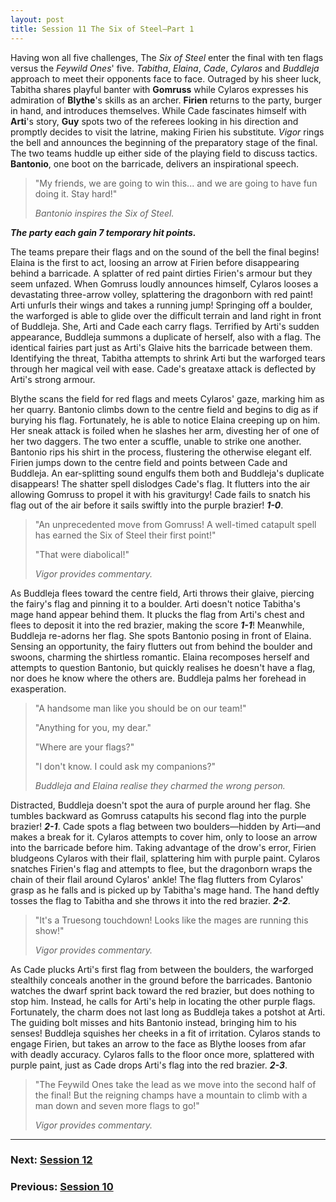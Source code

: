 ```yaml
---
layout: post
title: Session 11 The Six of Steel—Part 1
---
```


Having won all five challenges, The *Six of Steel* enter the final with ten flags versus the *Feywild Ones*' five. *Tabitha*, *Elaina*, *Cade*, *Cylaros* and *Buddleja* approach to meet their opponents face to face. Outraged by his sheer luck, Tabitha shares playful banter with **Gomruss** while Cylaros expresses his admiration of **Blythe**'s skills as an archer. **Firien** returns to the party, burger in hand, and introduces themselves. While Cade fascinates himself with **Arti**'s story, **Guy** spots two of the referees looking in his direction and promptly decides to visit the latrine, making Firien his substitute. *Vigor* rings the bell and announces the beginning of the preparatory stage of the final. The two teams huddle up either side of the playing field to discuss tactics. **Bantonio**, one boot on the barricade, delivers an inspirational speech.

> "My friends, we are going to win this... and we are going to have fun doing it. Stay hard!"
>
> *Bantonio inspires the Six of Steel.*

***The party each gain 7 temporary hit points.***

The teams prepare their flags and on the sound of the bell the final begins! Elaina is the first to act, loosing an arrow at Firien before disappearing behind a barricade. A splatter of red paint dirties Firien's armour but they seem unfazed. When Gomruss loudly announces himself, Cylaros looses a devastating three-arrow volley, splattering the dragonborn with red paint! Arti unfurls their wings and takes a running jump! Springing off a boulder, the warforged is able to glide over the difficult terrain and land right in front of Buddleja. She, Arti and Cade each carry flags. Terrified by Arti's sudden appearance, Buddleja summons a duplicate of herself, also with a flag. The identical fairies part just as Arti's Glaive hits the barricade between them. Identifying the threat, Tabitha attempts to shrink Arti but the warforged tears through her magical veil with ease. Cade's greataxe attack is deflected by Arti's strong armour.

Blythe scans the field for red flags and meets Cylaros' gaze, marking him as her quarry. Bantonio climbs down to the centre field and begins to dig as if burying his flag. Fortunately, he is able to notice Elaina creeping up on him. Her sneak attack is foiled when he slashes her arm, divesting her of one of her two daggers. The two enter a scuffle, unable to strike one another. Bantonio rips his shirt in the process, flustering the otherwise elegant elf. Firien jumps down to the centre field and points between Cade and Buddleja. An ear-splitting sound engulfs them both and Buddleja's duplicate disappears! The shatter spell dislodges Cade's flag. It flutters into the air allowing Gomruss to propel it with his graviturgy! Cade fails to snatch his flag out of the air before it sails swiftly into the purple brazier! ***1-0***.

> "An unprecedented move from Gomruss! A well-timed catapult spell has earned the Six of Steel their first point!"
>
> "That were diabolical!"
>
> *Vigor provides commentary.*

As Buddleja flees toward the centre field, Arti throws their glaive, piercing the fairy's flag and pinning it to a boulder. Arti doesn't notice Tabitha's mage hand appear behind them. It plucks the flag from Arti's chest and flees to deposit it into the red brazier, making the score ***1-1***! Meanwhile, Buddleja re-adorns her flag. She spots Bantonio posing in front of Elaina. Sensing an opportunity, the fairy flutters out from behind the boulder and swoons, charming the shirtless romantic. Elaina recomposes herself and attempts to question Bantonio, but quickly realises he doesn't have a flag, nor does he know where the others are. Buddleja palms her forehead in exasperation.

> "A handsome man like you should be on our team!"
>
> "Anything for you, my dear."
>
> "Where are your flags?"
>
> "I don't know. I could ask my companions?"
>
> *Buddleja and Elaina realise they charmed the wrong person.*

Distracted, Buddleja doesn't spot the aura of purple around her flag. She tumbles backward as Gomruss catapults his second flag into the purple brazier! ***2-1***. Cade spots a flag between two boulders—hidden by Arti—and makes a break for it. Cylaros attempts to cover him, only to loose an arrow into the barricade before him. Taking advantage of the drow's error, Firien bludgeons Cylaros with their flail, splattering him with purple paint. Cylaros snatches Firien's flag and attempts to flee, but the dragonborn wraps the chain of their flail around Cylaros' ankle! The flag flutters from Cylaros' grasp as he falls and is picked up by Tabitha's mage hand. The hand deftly tosses the flag to Tabitha and she throws it into the red brazier. ***2-2***.

> "It's a Truesong touchdown! Looks like the mages are running this show!"
>
> *Vigor provides commentary.*

As Cade plucks Arti's first flag from between the boulders, the warforged stealthily conceals another in the ground before the barricades. Bantonio watches the dwarf sprint back toward the red brazier, but does nothing to stop him. Instead, he calls for Arti's help in locating the other purple flags. Fortunately, the charm does not last long as Buddleja takes a potshot at Arti. The guiding bolt misses and hits Bantonio instead, bringing him to his senses! Buddleja squishes her cheeks in a fit of irritation. Cylaros stands to engage Firien, but takes an arrow to the face as Blythe looses from afar with deadly accuracy. Cylaros falls to the floor once more, splattered with purple paint, just as Cade drops Arti's flag into the red brazier. ***2-3***.

> "The Feywild Ones take the lead as we move into the second half of the final! But the reigning champs have a mountain to climb with a man down and seven more flags to go!"
>
> *Vigor provides commentary.*

---

### **Next: [Session 12](session-12)**
### **Previous: [Session 10](session-10)**
